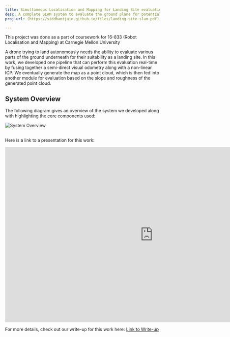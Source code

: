 ```yaml
---
title: Simultaneous Localisation and Mapping for Landing Site evaluation for drones
desc: A complete SLAM system to evaluate the ground plane for potential landing sites
proj-url: (https://siddhantjain.github.io/files/landing-site-slam.pdf)

---
```

This project was done as a part of coursework for 16-833 (Robot Localisation and Mapping) at Carnegie Mellon University

A drone trying to land autonomously needs the ability to evaluate various parts of the ground underneath for their suitability as a landing site. In this work, we developed one pipeline that can perform this evaluation real-time by fusing together a semi-direct visual odometry along with a non-linear ICP. We eventually generate the map as a point cloud, which is then fed into another module for evaluation based on the slope and roughness of the generated point cloud. 

## System Overview
The following diagram gives an overview of the system we developed along with highlighting the core components used:

<img src="https://siddhantjain.github.io/images/system_overview.png"
alt="System Overview"
style="float: left; margin-right: 10px;" />

</br>
</br>

Here is a link to a presentation for this work:

<iframe src="https://docs.google.com/presentation/d/e/2PACX-1vQR2uSJ4D_u4DPDmUxQLdHcBKs3npcm6p5xmnL7RezcFAe3CMYzk_cyg6P9DsTtQsHZ5lGwFqdyyINQ/embed?start=false&loop=false&delayms=10000" frameborder="0" width="960" height="569" allowfullscreen="true" mozallowfullscreen="true" webkitallowfullscreen="true"></iframe>


For more details, check out our write-up for this work here: [Link to Write-up](https://siddhantjain.github.io/files/landing-site-slam.pdf)
